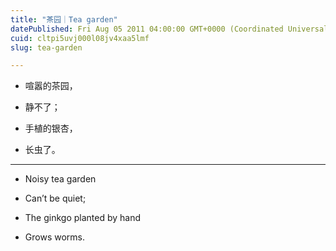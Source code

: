 ```yaml
---
title: "茶园｜Tea garden"
datePublished: Fri Aug 05 2011 04:00:00 GMT+0000 (Coordinated Universal Time)
cuid: cltpi5uvj000l08jv4xaa5lmf
slug: tea-garden

---
```


* 喧嚣的茶园，
    
* 静不了；
    
* 手植的银杏，
    
* 长虫了。
    

---

* Noisy tea garden
    
* Can’t be quiet;
    
* The ginkgo planted by hand
    
* Grows worms.